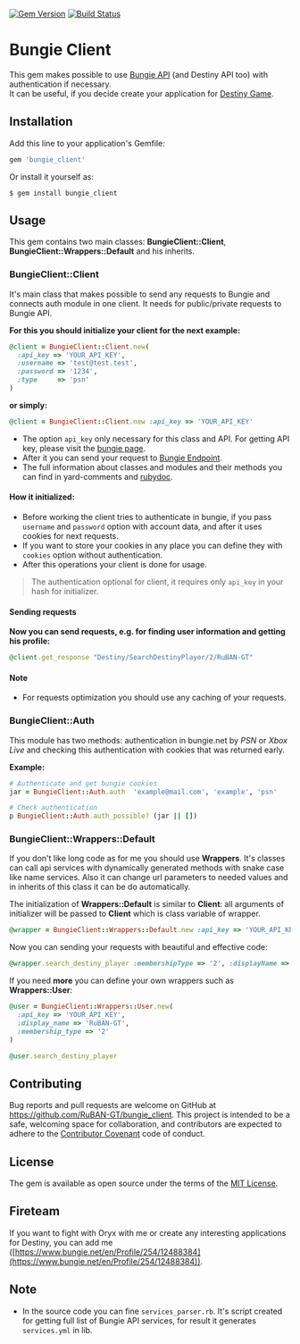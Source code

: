 [![Gem Version](https://badge.fury.io/rb/bungie_client.svg)](https://badge.fury.io/rb/bungie_client)
[![Build Status](https://travis-ci.org/RuBAN-GT/bungie_client.svg?branch=master)](https://travis-ci.org/RuBAN-GT/bungie_client)

# Bungie Client

This gem makes possible to use [Bungie API](http://destinydevs.github.io/BungieNetPlatform/docs/Endpoints) (and Destiny API too) with authentication if necessary.  
It can be useful, if you decide create your application for [Destiny Game](https://www.bungie.net/en/pub/AboutDestiny).

## Installation

Add this line to your application's Gemfile:

```ruby
gem 'bungie_client'
```

Or install it yourself as:

    $ gem install bungie_client

## Usage

This gem contains two main classes: **BungieClient::Client**, **BungieClient::Wrappers::Default** and his inherits.

### BungieClient::Client

It's main class that makes possible to send any requests to Bungie and connects auth module in one client. It needs for public/private requests to Bungie API.

**For this you should initialize your client for the next example:**

~~~~ruby
@client = BungieClient::Client.new(
  :api_key => 'YOUR_API_KEY',
  :username => 'test@test.test',
  :password => '1234',
  :type     => 'psn'
)
~~~~

**or simply:**

~~~~ruby
@client = BungieClient::Client.new :api_key => 'YOUR_API_KEY'
~~~~

* The option `api_key` only necessary for this class and API. For getting API key, please visit the [bungie page](https://www.bungie.net/en/user/api).
* After it you can send your request to [Bungie Endpoint](http://destinydevs.github.io/BungieNetPlatform/docs/Endpoints).
* The full information about classes and modules and their methods you can find in yard-comments and [rubydoc](http://www.rubydoc.info/gems/bungie_client).

#### How it initialized:

* Before working the client tries to authenticate in bungie, if you pass `username` and `password` option with account data, and after it uses cookies for next requests.
* If you want to store your cookies in any place you can define they with `cookies` option without authentication.
* After this operations your client is done for usage.

> The authentication optional for client, it requires only `api_key` in your hash for initializer.

#### Sending requests

**Now you can send requests, e.g. for finding user information and getting his profile:**

~~~~ruby
@client.get_response "Destiny/SearchDestinyPlayer/2/RuBAN-GT"
~~~~

#### Note

* For requests optimization you should use any caching of your requests.

### BungieClient::Auth

This module has two methods: authentication in bungie.net by *PSN* or *Xbox Live* and checking this authentication with cookies that was returned early.

**Example:**

~~~~ ruby
# Authenticate and get bungie cookies
jar = BungieClient::Auth.auth  'example@mail.com', 'example', 'psn'

# Check authentication
p BungieClient::Auth.auth_possible? (jar || [])
~~~~

### BungieClient::Wrappers::Default

If you don't like long code as for me you should use **Wrappers**. It's classes can call api services with dynamically generated methods with snake case like name services. Also it can change url parameters to needed values and in inherits of this class it can be do automatically.

The initialization of **Wrappers::Default** is similar to **Client**: all arguments of initializer will be passed to **Client** which is class variable of wrapper.

~~~~ruby
@wrapper = BungieClient::Wrappers::Default.new :api_key => 'YOUR_API_KEY'
~~~~

Now you can sending your requests with beautiful and effective code:

~~~~ruby
@wrapper.search_destiny_player :membershipType => '2', :displayName => 'RuBAN-GT'
~~~~

If you need **more** you can define your own wrappers such as **Wrappers::User**:

~~~~ruby
@user = BungieClient::Wrappers::User.new(
  :api_key => 'YOUR_API_KEY',
  :display_name => 'RuBAN-GT',
  :membership_type => '2'
)

@user.search_destiny_player
~~~~

## Contributing

Bug reports and pull requests are welcome on GitHub at https://github.com/RuBAN-GT/bungie_client. This project is intended to be a safe, welcoming space for collaboration, and contributors are expected to adhere to the [Contributor Covenant](http://contributor-covenant.org) code of conduct.

## License

The gem is available as open source under the terms of the [MIT License](http://opensource.org/licenses/MIT).

## Fireteam

If you want to fight with Oryx with me or create any interesting applications for Destiny, you can add me ([https://www.bungie.net/en/Profile/254/12488384](https://www.bungie.net/en/Profile/254/12488384)).

## Note

* In the source code you can fine `services_parser.rb`. It's script created for getting full list of Bungie API services, for result it generates `services.yml` in lib.
